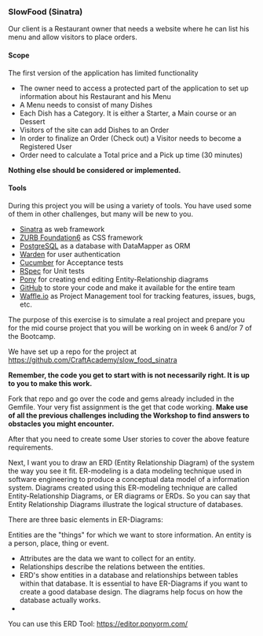 ### SlowFood (Sinatra)

Our client is a Restaurant owner that needs a website where he can list his menu and allow visitors to place orders.

#### Scope

The first version of the application has limited functionality

* The owner need to access a protected part of the application to set up information about his Restaurant and his Menu
* A Menu needs to consist of many Dishes
* Each Dish has a Category. It is either a Starter, a Main course or an Dessert
* Visitors of the site can add Dishes to an Order
* In order to finalize an Order (Check out) a Visitor needs to become a Registered User
* Order need to calculate a Total price and a Pick up time (30 minutes)

**Nothing else should be considered or implemented.**

#### Tools
During this project you will be using a variety of tools. You have used some of them in other challenges, but many will be new to you. 
* [Sinatra](http://www.sinatrarb.com/) as web framework
* [ZURB Foundation6](http://foundation.zurb.com/sites/docs/) as CSS framework
* [PostgreSQL](http://www.postgresql.org/) as a database with DataMapper as ORM
* [Warden](https://github.com/hassox/warden) for user authentication
* [Cucumber](https://cucumber.io/) for Acceptance tests
* [RSpec](http://rspec.info/) for Unit tests
* [Pony](https://editor.ponyorm.com/) for creating end editing Entity-Relationship diagrams
* [GitHub](https://github.com/) to store your code and make it available for the entire team
* [Waffle.io](https://waffle.io/) as Project Management tool for tracking features, issues, bugs, etc.

The purpose of this exercise is to simulate a real project and prepare you for the mid course project that you will be working on in week 6 and/or 7 of the Bootcamp.  


We have set up a repo for the project at https://github.com/CraftAcademy/slow_food_sinatra

**Remember, the code you get to start with is not necessarily right. It is up to you to make this work.**

Fork that repo and go over the code and gems already included in the Gemfile. Your very fist assignment is the get that code working. **Make use of all the previous challenges including the Workshop to find answers to obstacles you might encounter.**

After that you need to create some User stories to cover the above feature requirements. 


Next, I want you to draw an ERD (Entity Relationship Diagram) of the system the way you see it fit. ER-modeling is a data modeling technique used in software engineering to produce a conceptual data model of a information system. Diagrams created using this ER-modeling technique are called Entity-Relationship Diagrams, or ER diagrams or ERDs. So you can say that Entity Relationship Diagrams illustrate the logical structure of databases.

There are three basic elements in ER-Diagrams:

Entities are the "things" for which we want to store information. An entity is a person, place, thing or event.
* Attributes are the data we want to collect for an entity.
* Relationships describe the relations between the entities.
* ERD's show entities in a database and relationships between tables within that database. It is essential to have ER-Diagrams if you want to create a good database design. The diagrams help focus on how the database actually works.
* 
You can use this ERD Tool: https://editor.ponyorm.com/






